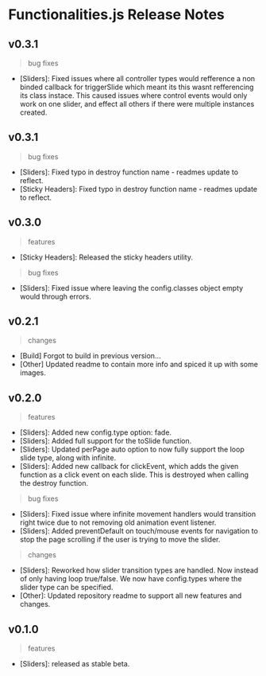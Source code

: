 # Functionalities.js Release Notes

## v0.3.1
> bug fixes
- [Sliders]: Fixed issues where all controller types would refference a non binded callback for triggerSlide which meant its this wasnt refferencing its class instace. This caused issues where control events would only work on one slider, and effect all others if there were multiple instances created.

## v0.3.1
> bug fixes
- [Sliders]: Fixed typo in destroy function name - readmes update to reflect.
- [Sticky Headers]: Fixed typo in destroy function name - readmes update to reflect.

## v0.3.0
> features
- [Sticky Headers]: Released the sticky headers utility.

> bug fixes
- [Sliders]: Fixed issue where leaving the config.classes object empty would through errors.

## v0.2.1
> changes
- [Build] Forgot to build in previous version...
- [Other] Updated readme to contain more info and spiced it up with some images.

## v0.2.0
> features
- [Sliders]: Added new config.type option: fade.
- [Sliders]: Added full support for the toSlide function.
- [Sliders]: Updated perPage auto option to now fully support the loop slide type, along with infinite.
- [Sliders]: Added new callback for clickEvent, which adds the given function as a click event on each slide. This is destroyed when calling the destroy function.

> bug fixes
- [Sliders]: Fixed issue where infinite movement handlers would transition right twice due to not removing old animation event listener.
- [Sliders]: Added preventDefault on touch/mouse events for navigation to stop the page scrolling if the user is trying to move the slider.

> changes
- [Sliders]: Reworked how slider transition types are handled. Now instead of only having loop true/false. We now have config.types where the slider type can be specified.
- [Other]: Updated repository readme to support all new features and changes.

## v0.1.0
> features
- [Sliders]: released as stable beta.